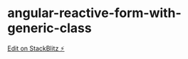 # angular-reactive-form-with-generic-class

[Edit on StackBlitz ⚡️](https://stackblitz.com/edit/angular-reactive-form-with-generic-class)